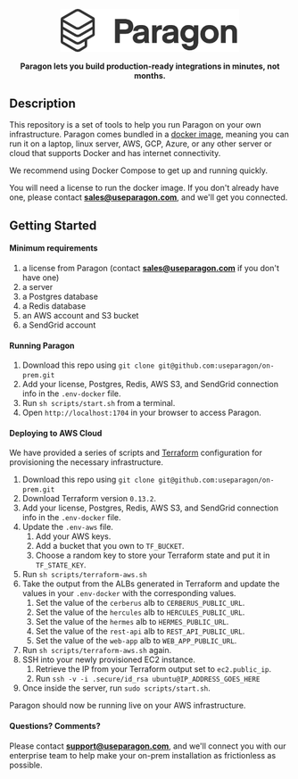 <p align="center">
  <a href="https://www.useparagon.com/" target="blank"><img src="./assets/paragon-logo-dark.png" width="320" alt="Paragon Logo" /></a>
</p>

<p align="center">
  <b>
    Paragon lets you build production-ready integrations in minutes, not months.
  </b>
</p>

## Description

This repository is a set of tools to help you run Paragon on your own infrastructure. Paragon comes bundled in a <a target="_blank" href="https://hub.docker.com/repository/docker/useparagon/on-prem">docker image</a>, meaning you can run it on a laptop, linux server, AWS, GCP, Azure, or any other server or cloud that supports Docker and has internet connectivity.

We recommend using Docker Compose to get up and running quickly.

You will need a license to run the docker image. If you don't already have one, please contact [**sales@useparagon.com**](mailto:sales@useparagon.com), and we'll get you connected.

## Getting Started

#### Minimum requirements

1. a license from Paragon (contact [**sales@useparagon.com**](mailto:sales@useparagon.com) if you don't have one)
2. a server
3. a Postgres database
4. a Redis database
5. an AWS account and S3 bucket
6. a SendGrid account

#### Running Paragon

1. Download this repo using `git clone git@github.com:useparagon/on-prem.git`
2. Add your license, Postgres, Redis, AWS S3, and SendGrid connection info in the `.env-docker` file.
3. Run `sh scripts/start.sh` from a terminal.
4. Open `http://localhost:1704` in your browser to access Paragon.

#### Deploying to AWS Cloud

We have provided a series of scripts and [Terraform](https://www.terraform.io/) configuration for provisioning the necessary infrastructure.

1. Download this repo using `git clone git@github.com:useparagon/on-prem.git`
2. Download Terraform version `0.13.2`.
3. Add your license, Postgres, Redis, AWS S3, and SendGrid connection info in the `.env-docker` file.
4. Update the `.env-aws` file.
   1. Add your AWS keys.
   2. Add a bucket that you own to `TF_BUCKET`.
   3. Choose a random key to store your Terraform state and put it in `TF_STATE_KEY`.
5. Run `sh scripts/terraform-aws.sh`
6. Take the output from the ALBs generated in Terraform and update the values in your `.env-docker` with the corresponding values.
   1. Set the value of the `cerberus` alb to `CERBERUS_PUBLIC_URL`.
   2. Set the value of the `hercules` alb to `HERCULES_PUBLIC_URL`.
   3. Set the value of the `hermes` alb to `HERMES_PUBLIC_URL`.
   4. Set the value of the `rest-api` alb to `REST_API_PUBLIC_URL`.
   5. Set the value of the `web-app` alb to `WEB_APP_PUBLIC_URL`.
7. Run `sh scripts/terraform-aws.sh` again.
8. SSH into your newly provisioned EC2 instance.
   1. Retrieve the IP from your Terraform output set to `ec2.public_ip`.
   2. Run `ssh -v -i .secure/id_rsa ubuntu@IP_ADDRESS_GOES_HERE`
9. Once inside the server, run `sudo scripts/start.sh`.

Paragon should now be running live on your AWS infrastructure.

#### Questions? Comments?

Please contact [**support@useparagon.com**](mailto:support@useparagon.com), and we'll connect you with our enterprise team to help make your on-prem installation as frictionless as possible.
